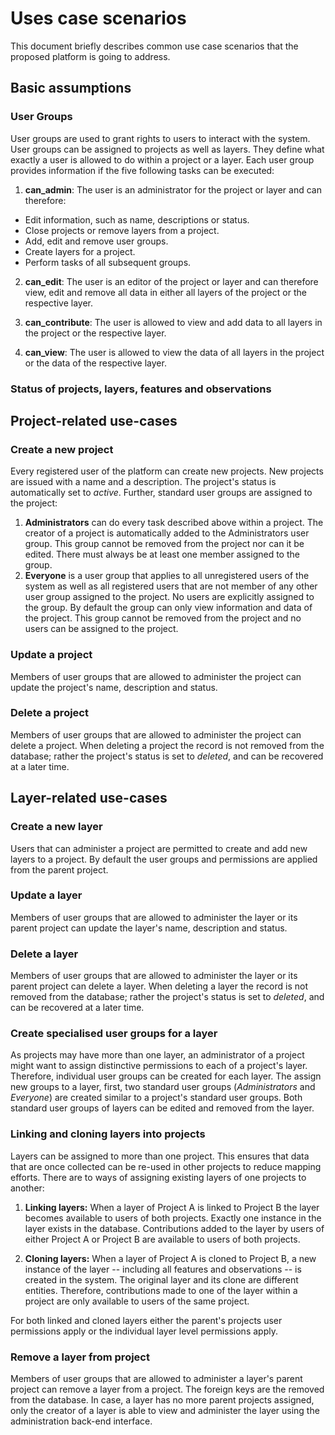 # Uses case scenarios

This document briefly describes common use case scenarios that the proposed platform is going to address. 

## Basic assumptions

### User Groups

User groups are used to grant rights to users to interact with the system. User groups can be assigned to projects as well as layers. They define what exactly a user is allowed to do within a project or a layer. Each user group provides information if the five following tasks can be executed:

1. **can_admin**: The user is an administrator for the project or layer and can therefore:
  - Edit information, such as name, descriptions or status.
  - Close projects or remove layers from a project.
  - Add, edit and remove user groups.
  - Create layers for a project.
  - Perform tasks of all subsequent groups.

2. **can_edit**: The user is an editor of the project or layer and can therefore view, edit and remove all data in either all layers of the project or the respective layer. 

3. **can_contribute**: The user is allowed to view and add data to all layers in the project or the respective layer. 

4. **can_view**: The user is allowed to view the data of all layers in the project or the data of the respective layer. 

### Status of projects, layers, features and observations

## Project-related use-cases

### Create a new project

Every registered user of the platform can create new projects. New projects are issued with a name and a description. The project's status is automatically set to *active*. Further, standard user groups are assigned to the project:

1. **Administrators** can do every task described above within a project. The creator of a project is automatically added to the Administrators user group. This group cannot be removed from the project nor can it be edited. There must always be at least one member assigned to the group.
2. **Everyone** is a user group that applies to all unregistered users of the system as well as all registered users that are not member of any other user group assigned to the project. No users are explicitly assigned to the group. By default the group can only view information and data of the project. This group cannot be removed from the project and no users can be assigned to the project. 

### Update a project

Members of user groups that are allowed to administer the project can update the project's name, description and status. 

### Delete a project

Members of user groups that are allowed to administer the project can delete a project. When deleting a project the record is not removed from the database; rather the project's status is set to *deleted*, and can be recovered at a later time.

## Layer-related use-cases

### Create a new layer

Users that can administer a project are permitted to create and add new layers to a project. By default the user groups and permissions are applied from the parent project. 

### Update a layer

Members of user groups that are allowed to administer the layer or its parent project can update the layer's name, description and status. 

### Delete a layer

Members of user groups that are allowed to administer the layer or its parent project can delete a layer. When deleting a layer the record is not removed from the database; rather the project's status is set to *deleted*, and can be recovered at a later time.

### Create specialised user groups for a layer

As projects may have more than one layer, an administrator of a project might want to assign distinctive permissions to each of a project's layer. Therefore, individual user groups can be created for each layer. The assign new groups to a layer, first, two standard user groups (*Administrators* and *Everyone*) are created similar to a project's standard user groups. Both standard user groups of layers can be edited and removed from the layer. 

### Linking and cloning layers into projects

Layers can be assigned to more than one project. This ensures that data that are once collected can be re-used in other projects to reduce mapping efforts. There are to ways of assigning existing layers of one projects to another:

1. **Linking layers:** When a layer of Project A is linked to Project B the layer becomes available to users of both projects. Exactly one instance in the layer exists in the database. Contributions added to the layer by users of either Project A or Project B are available to users of both projects. 

2. **Cloning layers:** When a layer of Project A is cloned to Project B, a new instance of the layer -- including all features and observations -- is created in the system. The original layer and its clone are different entities. Therefore, contributions made to one of the layer within a project are only available to users of the same project. 

For both linked and cloned layers either the parent's projects user permissions apply or the individual layer level permissions apply. 

### Remove a layer from project

Members of user groups that are allowed to administer a layer's parent project can remove a layer from a project. The foreign keys are the removed from the database. In case, a layer has no more parent projects assigned, only the creator of a layer is able to view and administer the layer using the administration back-end interface. 
